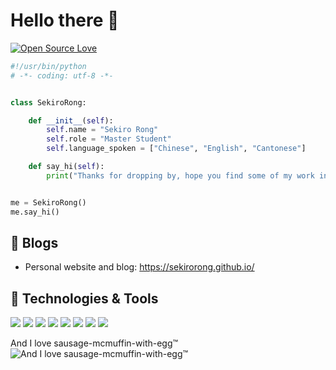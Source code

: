 # Hello there 👋

<!-- ![visitors](https://visitor-badge.laobi.icu/badge?page_id=zhenye-na.zhenye-na) -->
[![Open Source Love](https://badges.frapsoft.com/os/v1/open-source.svg?v=102)](https://github.com/ellerbrock/open-source-badge/)


```python
#!/usr/bin/python
# -*- coding: utf-8 -*-


class SekiroRong:

    def __init__(self):
        self.name = "Sekiro Rong"
        self.role = "Master Student"
        self.language_spoken = ["Chinese", "English", "Cantonese"]

    def say_hi(self):
        print("Thanks for dropping by, hope you find some of my work interesting.")


me = SekiroRong()
me.say_hi()
```

## 📝 Blogs

- Personal website and blog: https://sekirorong.github.io/


## 🔧 Technologies & Tools

![](https://img.shields.io/badge/Code-Python-green?style=flat&logo=python)
![](https://img.shields.io/badge/Code-C-green?style=flat&logo=c)
![](https://img.shields.io/badge/Editor-VS_Code-green?style=flat&logo=visual-studio-code)
![](https://img.shields.io/badge/Library-PyTorch-green?style=flat&logo=pytorch)
![](https://img.shields.io/badge/Library-mmlab-green?style=flat&logo=mcdonalds)
![](https://img.shields.io/badge/Tools-Git-green?style=flat&logo=git)
![](https://img.shields.io/badge/OS-Linux-green?style=flat&logo=ubuntu)
![](https://img.shields.io/badge/Tools-Docker-green?style=flat&logo=docker)

And I love sausage-mcmuffin-with-egg™
![And I love sausage-mcmuffin-with-egg™](https://mcdonalds.com.hk/wp-content/uploads/2020/04/MDS200401_SC_AM-ALC_500-7.png)
